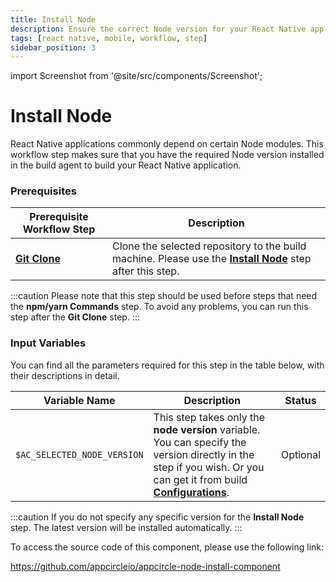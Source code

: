 ```yaml
---
title: Install Node
description: Ensure the correct Node version for your React Native app with Install Node. A crucial step for building React Native applications.
tags: [react native, mobile, workflow, step]
sidebar_position: 3
---
```


import Screenshot from '@site/src/components/Screenshot';

# Install Node

React Native applications commonly depend on certain Node modules. This workflow step makes sure that you have the required Node version installed in the build agent to build your React Native application.

### Prerequisites
| Prerequisite Workflow Step                      | Description                                     |
|-------------------------------------------------|-------------------------------------------------|
| [**Git Clone**](https://docs.appcircle.io/workflows/common-workflow-steps#git-clone) | Clone the selected repository to the build machine. Please use the [**Install Node**](https://docs.appcircle.io/workflows/react-native-specific-workflow-steps#install-node) step after this step. |

:::caution
Please note that this step should be used before steps that need the **npm/yarn Commands** step. To avoid any problems, you can run this step after the **Git Clone** step.
:::

<Screenshot url='https://cdn.appcircle.io/docs/assets/BE2796-nodeOrder.png' />

### Input Variables

You can find all the parameters required for this step in the table below, with their descriptions in detail.

<Screenshot url='https://cdn.appcircle.io/docs/assets/BE2796-nodeDetails.png' />

| Variable Name                 | Description                                    | Status |
|-------------------------------|------------------------------------------------|--------|
| `$AC_SELECTED_NODE_VERSION`   | This step takes only the **node version** variable. You can specify the version directly in the step if you wish. Or you can get it from build [**Configurations**](https://docs.appcircle.io/build/building-react-native-applications#build-configuration-for-react-native-ios-applications). | Optional |

:::caution
If you do not specify any specific version for the **Install Node** step. The latest version will be installed automatically.
:::

To access the source code of this component, please use the following link:

https://github.com/appcircleio/appcircle-node-install-component